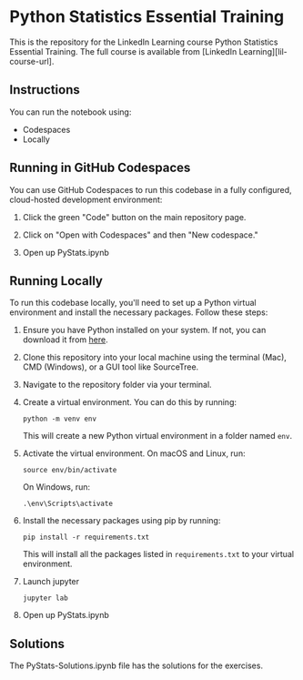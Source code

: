 # Python Statistics Essential Training
This is the repository for the LinkedIn Learning course Python Statistics Essential Training. The full course is available from [LinkedIn Learning][lil-course-url].

## Instructions

You can run the notebook using:

* Codespaces
* Locally

## Running in GitHub Codespaces

You can use GitHub Codespaces to run this codebase in a fully configured, cloud-hosted development environment:

1. Click the green "Code" button on the main repository page.

2. Click on "Open with Codespaces" and then "New codespace."

3. Open up PyStats.ipynb



## Running Locally
To run this codebase locally, you'll need to set up a Python virtual environment and install the necessary packages. Follow these steps:

1. Ensure you have Python installed on your system. If not, you can download it from [here](https://www.python.org/downloads/).

2. Clone this repository into your local machine using the terminal (Mac), CMD (Windows), or a GUI tool like SourceTree.

3. Navigate to the repository folder via your terminal.

4. Create a virtual environment. You can do this by running:
    ```
    python -m venv env
    ```
    This will create a new Python virtual environment in a folder named `env`.

5. Activate the virtual environment. On macOS and Linux, run:
    ```
    source env/bin/activate
    ```
    On Windows, run:
    ```
    .\env\Scripts\activate
    ```

6. Install the necessary packages using pip by running:
    ```
    pip install -r requirements.txt
    ```
    This will install all the packages listed in `requirements.txt` to your virtual environment.

7. Launch jupyter
   ```
   jupyter lab
   ```
   
8.  Open up PyStats.ipynb

## Solutions

The PyStats-Solutions.ipynb file has the solutions for the exercises.




